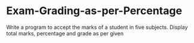 # Exam-Grading-as-per-Percentage
Write a program to accept the marks of a student in five subjects. Display total marks, percentage and grade as per given
